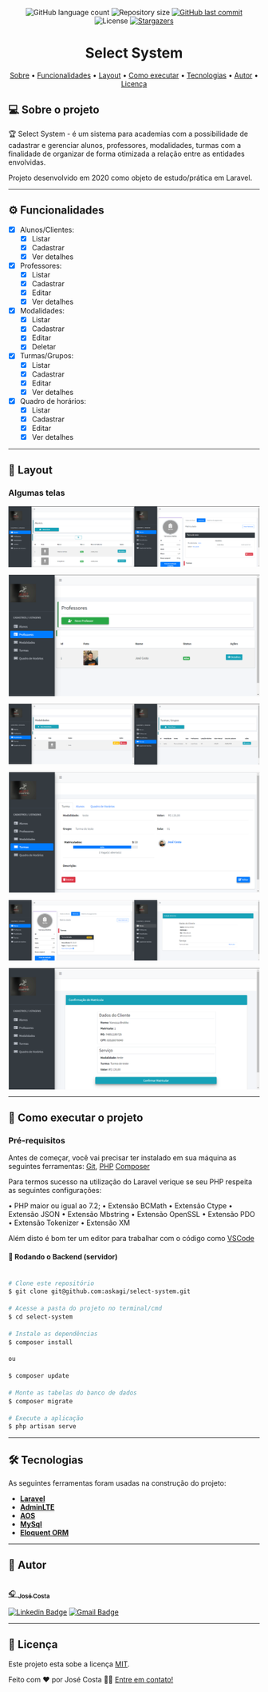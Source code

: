
<p align="center">
  <img alt="GitHub language count" src="https://img.shields.io/github/languages/count/askagi/select-system?color=%2304D361">

  <img alt="Repository size" src="https://img.shields.io/github/repo-size/askagi/select-system">
  
  <a href="https://github.com/askagi/select-system/commits/master">
    <img alt="GitHub last commit" src="https://img.shields.io/github/last-commit/askagi/select-system">
  </a>

   <img alt="License" src="https://img.shields.io/badge/license-MIT-brightgreen">
   <a href="https://github.com/askagi/select-system/stargazers">
    <img alt="Stargazers" src="https://img.shields.io/github/stars/askagi/select-system?style=social">
  </a>

</p>
<h1 align="center">
 Select System
</h1>

<p align="center">
 <a href="#-sobre-o-projeto">Sobre</a> •
 <a href="#-funcionalidades">Funcionalidades</a> •
 <a href="#-layout">Layout</a> •
 <a href="#-como-executar-o-projeto">Como executar</a> •
 <a href="#-tecnologias">Tecnologias</a> •
 <a href="#-autor">Autor</a> •
 <a href="#user-content--licença">Licença</a>
</p>

## 💻 Sobre o projeto

🏆 Select System - é um sistema para academias com a possibilidade de cadastrar e gerenciar alunos, professores, modalidades, turmas com a finalidade de  organizar de forma otimizada a relação entre as entidades envolvidas.

Projeto desenvolvido em 2020 como objeto de estudo/prática em Laravel.

---

## ⚙️ Funcionalidades

- [x] Alunos/Clientes:
  - [x] Listar
  - [x] Cadastrar
  - [x] Ver detalhes

- [x] Professores:
  - [x] Listar
  - [x] Cadastrar
  - [x] Editar
  - [x] Ver detalhes

- [x] Modalidades:
  - [x] Listar
  - [x] Cadastrar
  - [x] Editar
  - [x] Deletar

- [x] Turmas/Grupos:
  - [x] Listar
  - [x] Cadastrar
  - [x] Editar
  - [x] Ver detalhes

- [x] Quadro de horários:
  - [x] Listar
  - [x] Cadastrar
  - [x] Editar
  - [x] Ver detalhes

---

## 🎨 Layout

### Algumas telas

<div align="center" style="display: flex; align-items: flex-start; justify-content: center; flex-wrap: wrap; gap: 15px 0">
  <img alt="select-sysystem" title="#select-sysystem" src="./assets/img01.png" width="50%">
  <img alt="select-sysystem" title="#select-sysystem" src="./assets/img09.png" width="50%">
  <img alt="select-sysystem" title="#select-sysystem" src="./assets/img02.png" width="">
  <img alt="select-sysystem" title="#select-sysystem" src="./assets/img03.png" width="50%">
  <img alt="select-sysystem" title="#select-sysystem" src="./assets/img04.png" width="50%">
  <img alt="select-sysystem" title="#select-sysystem" src="./assets/img05.png" width="">
  <img alt="select-sysystem" title="#select-sysystem" src="./assets/img06.png" width="50%">
  <img alt="select-sysystem" title="#select-sysystem" src="./assets/img07.png" width="50%">
  <img alt="select-sysystem" title="#select-sysystem" src="./assets/img08.png" width="">
</div>

---

## 🚀 Como executar o projeto

### Pré-requisitos

Antes de começar, você vai precisar ter instalado em sua máquina as seguintes ferramentas:
[Git](https://git-scm.com), [PHP](https://www.php.net/) [Composer](https://getcomposer.org/)

Para termos sucesso na utilização do Laravel verique se seu PHP respeita as seguintes configurações:

• PHP maior ou igual ao 7.2;
• Extensão BCMath
• Extensão Ctype
• Extensão JSON
• Extensão Mbstring
• Extensão OpenSSL
• Extensão PDO
• Extensão Tokenizer
• Extensão XM

Além disto é bom ter um editor para trabalhar com o código como [VSCode](https://code.visualstudio.com/)

#### 🎲 Rodando o Backend (servidor)

```bash

# Clone este repositório
$ git clone git@github.com:askagi/select-system.git

# Acesse a pasta do projeto no terminal/cmd
$ cd select-system

# Instale as dependências
$ composer install

ou

$ composer update

# Monte as tabelas do banco de dados
$ composer migrate

# Execute a aplicação
$ php artisan serve


```

---

## 🛠 Tecnologias

As seguintes ferramentas foram usadas na construção do projeto:

- **[Laravel](https://laravel.com/)**
- **[AdminLTE](https://adminlte.io/)**
- **[AOS](https://michalsnik.github.io/aos/)**
- **[MySql](https://www.mysql.com/)**
- **[Eloquent ORM](https://laravel.com/docs/5.0/eloquent)**

---

## 🦸 Autor

<a href="https://github.com/askagi">
 <img style="border-radius: 50%;" src="https://avatars.githubusercontent.com/u/58970300?v=4" width="100px;" alt=""/>
 <br />🎧
 <sub><b>José Costa</b></sub></a> <a href="https://www.linkedin.com/in/josecostasantosjr/" title="Linkedin"></a>
 <br />

[![Linkedin Badge](https://img.shields.io/badge/-José_Costa-blue?style=flat-square&logo=Linkedin&logoColor=white&link=https://www.linkedin.com/in/josecostasantosjr/)](https://www.linkedin.com/in/josecostasantosjr/)
[![Gmail Badge](https://img.shields.io/badge/-josecostasantos.jr@gmail.com-c14438?style=flat-square&logo=Gmail&logoColor=white&link=mailto:josecostasantos.jr@gmail.com)](mailto:josecostasantos.js@gmail.com)

---

## 📝 Licença

Este projeto esta sobe a licença [MIT](./LICENSE).

Feito com ❤️ por José Costa 👋🏽 [Entre em contato!](https://www.linkedin.com/in/josecostasantosjr/)

